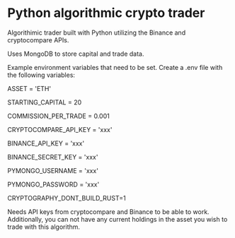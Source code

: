 # Python algorithmic crypto trader

Algorithimic trader built with Python utilizing the Binance and cryptocompare APIs. 

Uses MongoDB to store capital and trade data.

Example environment variables that need to be set. Create a .env file with the following variables:

ASSET = 'ETH'

STARTING_CAPITAL = 20

COMMISSION_PER_TRADE = 0.001

CRYPTOCOMPARE_API_KEY = 'xxx'

BINANCE_API_KEY = 'xxx'

BINANCE_SECRET_KEY = 'xxx'

PYMONGO_USERNAME = 'xxx'

PYMONGO_PASSWORD = 'xxx'

CRYPTOGRAPHY_DONT_BUILD_RUST=1

Needs API keys from cryptocompare and Binance to be able to work. Additionally, you can not have any current holdings in the asset you wish to trade with this algorithm.